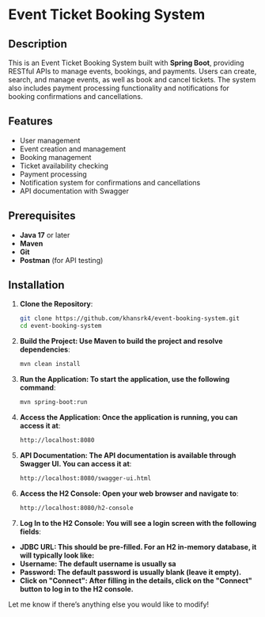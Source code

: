# Event Ticket Booking System

## Description

This is an Event Ticket Booking System built with **Spring Boot**, providing RESTful APIs to manage events, bookings, and payments. Users can create, search, and manage events, as well as book and cancel tickets. The system also includes payment processing functionality and notifications for booking confirmations and cancellations.

## Features

- User management
- Event creation and management
- Booking management
- Ticket availability checking
- Payment processing
- Notification system for confirmations and cancellations
- API documentation with Swagger

## Prerequisites

- **Java 17** or later
- **Maven**
- **Git**
- **Postman** (for API testing)

## Installation

1. **Clone the Repository**:
   ```bash
   git clone https://github.com/khansrk4/event-booking-system.git
   cd event-booking-system


2. **Build the Project: Use Maven to build the project and resolve dependencies**:
   ```bash
   mvn clean install


3. **Run the Application: To start the application, use the following command**:
   ```bash
   mvn spring-boot:run

4. **Access the Application: Once the application is running, you can access it at**:
   ```bash
   http://localhost:8080

5. **API Documentation: The API documentation is available through Swagger UI. You can access it at**:
   ```bash
   http://localhost:8080/swagger-ui.html

6. **Access the H2 Console: Open your web browser and navigate to**:
   ```bash
   http://localhost:8080/h2-console

7. **Log In to the H2 Console: You will see a login screen with the following fields**:
- **JDBC URL: This should be pre-filled. For an H2 in-memory database, it will typically look like:**
- **Username: The default username is usually sa**
- **Password: The default password is usually blank (leave it empty).**
- **Click on "Connect": After filling in the details, click on the "Connect" button to log in to the H2 console.**


Let me know if there’s anything else you would like to modify!

